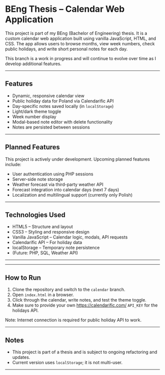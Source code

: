 # BEng Thesis – Calendar Web Application

This project is part of my BEng (Bachelor of Engineering) thesis. It is a custom calendar web application built using vanilla JavaScript, HTML, and CSS. The app allows users to browse months, view week numbers, check public holidays, and write short personal notes for each day.

This branch is a work in progress and will continue to evolve over time as I develop additional features.

---

## Features

- Dynamic, responsive calendar view  
- Public holiday data for Poland via Calendarific API  
- Day-specific notes saved locally (in `localStorage`)  
- Light/dark theme toggle  
- Week number display  
- Modal-based note editor with delete functionality  
- Notes are persisted between sessions  

---

## Planned Features

This project is actively under development. Upcoming planned features include:

- User authentication using PHP sessions  
- Server-side note storage  
- Weather forecast via third-party weather API  
- Forecast integration into calendar days (next 7 days)  
- Localization and multilingual support (currently only Polish)  

---

## Technologies Used

- HTML5 – Structure and layout  
- CSS3 – Styling and responsive design  
- Vanilla JavaScript – Calendar logic, modals, API requests  
- Calendarific API – For holiday data  
- localStorage – Temporary note persistence  
- (Future: PHP, SQL, Weather API)  

---


---

## How to Run

1. Clone the repository and switch to the `calendar` branch.  
2. Open `index.html` in a browser.  
3. Click through the calendar, write notes, and test the theme toggle.  
4. Make sure to provide your own https://calendarific.com/ `API_KEY` for the holidays API.

Note: Internet connection is required for public holiday API to work.

---

## Notes

- This project is part of a thesis and is subject to ongoing refactoring and updates.  
- Current version uses `localStorage`; it is not multi-user.   

---


